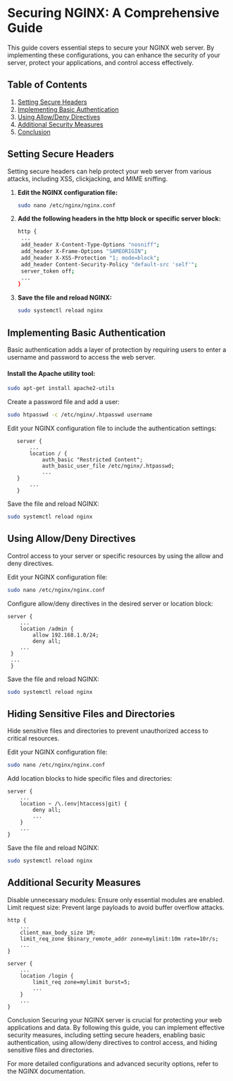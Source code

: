 # Securing NGINX: A Comprehensive Guide

This guide covers essential steps to secure your NGINX web server. By implementing these configurations, you can enhance the security of your server, protect your applications, and control access effectively.

## Table of Contents

1. [Setting Secure Headers](#setting-secure-headers)
2. [Implementing Basic Authentication](#implementing-basic-authentication)
3. [Using Allow/Deny Directives](#using-allowdeny-directives)
4. [Additional Security Measures](#additional-security-measures)
5. [Conclusion](#conclusion)

## Setting Secure Headers

Setting secure headers can help protect your web server from various attacks, including XSS, clickjacking, and MIME sniffing.

1. **Edit the NGINX configuration file:**
   ```bash
   sudo nano /etc/nginx/nginx.conf
   ```
2. **Add the following headers in the http block or specific server block:**
   ```bash
   http {
    ...
    add_header X-Content-Type-Options "nosniff";
    add_header X-Frame-Options "SAMEORIGIN";
    add_header X-XSS-Protection "1; mode=block";
    add_header Content-Security-Policy "default-src 'self'";
    server_token off;
    ...
   }
   ```
3. **Save the file and reload NGINX:**
   ```bash
   sudo systemctl reload nginx
   ```
## Implementing Basic Authentication
Basic authentication adds a layer of protection by requiring users to enter a username and password to access the web server.

#### Install the Apache utility tool:

   ```bash
   sudo apt-get install apache2-utils
   ```
Create a password file and add a user:
   ```bash
   sudo htpasswd -c /etc/nginx/.htpasswd username
   ```
Edit your NGINX configuration file to include the authentication settings:
```nginx
   server {
       ...
       location / {
           auth_basic "Restricted Content";
           auth_basic_user_file /etc/nginx/.htpasswd;
           ...
   }
       ...
   }
   ```
Save the file and reload NGINX:
   ```bash
   sudo systemctl reload nginx
   ```
## Using Allow/Deny Directives

Control access to your server or specific resources by using the allow and deny directives.

Edit your NGINX configuration file:

   ```bash
sudo nano /etc/nginx/nginx.conf
   ```
Configure allow/deny directives in the desired server or location block:

   ```nginx
   server {
       ...
       location /admin {
           allow 192.168.1.0/24;
           deny all;
       ...
    }
    ...
    }
   ```
Save the file and reload NGINX:
   ```bash
   sudo systemctl reload nginx
   ```
## Hiding Sensitive Files and Directories

Hide sensitive files and directories to prevent unauthorized access to critical resources.

Edit your NGINX configuration file:

   ```bash
   sudo nano /etc/nginx/nginx.conf
   ```
Add location blocks to hide specific files and directories:

   ```nginx
   server {
       ...
       location ~ /\.(env|htaccess|git) {
           deny all;
           ...
       }
       ...
   }
   ```
Save the file and reload NGINX:
   ```bash
   sudo systemctl reload nginx
   ```
## Additional Security Measures
Disable unnecessary modules: Ensure only essential modules are enabled.
Limit request size: Prevent large payloads to avoid buffer overflow attacks.
   ```nginx
   http {
       ...
       client_max_body_size 1M;
       limit_req_zone $binary_remote_addr zone=mylimit:10m rate=10r/s;
       ...
   }

   server {
       ...
       location /login {
           limit_req zone=mylimit burst=5;
           ...
       }
       ...
   }
   ```
Conclusion
Securing your NGINX server is crucial for protecting your web applications and data. By following this guide, you can implement effective security measures, including setting secure headers, enabling basic authentication, using allow/deny directives to control access, and hiding sensitive files and directories.

For more detailed configurations and advanced security options, refer to the NGINX documentation.
